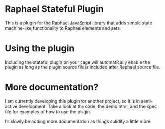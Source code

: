 # Raphael Stateful Plugin
This is a plugin for the [Raphael JavaScript library](http://raphaeljs.com/)
that adds simple state machine-like functionality to Raphael elements and sets. 

# Using the plugin
Including the stateful plugin on your page will automatically enable the plugin
as long as the plugin source file is included after Raphael source file.

# More documentation?
I am currently developing this plugin for another project, so it is in semi-active
development. Take a look at the code, the demo html, and the spec file for
examples of how to use the plugin. 

I’ll slowly be adding more documentation as things solidify a little more.

